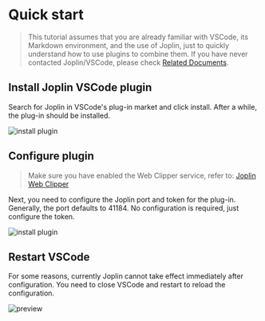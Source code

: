 # Quick start

> This tutorial assumes that you are already familiar with VSCode, its Markdown environment, and the use of Joplin, just to quickly understand how to use plugins to combine them. If you have never contacted Joplin/VSCode, please check [Related Documents](_navbar/other/why).

## Install Joplin VSCode plugin

Search for Joplin in VSCode's plug-in market and click install. After a while, the plug-in should be installed.

![install plugin](../../../_media/install-plugin.png)

## Configure plugin

> Make sure you have enabled the Web Clipper service, refer to: [Joplin Web Clipper](https://joplinapp.org/clipper/)

Next, you need to configure the Joplin port and token for the plug-in. Generally, the port defaults to 41184. No configuration is required, just configure the token.

![install plugin](../../../_media/joplin-settings.png)

## Restart VSCode

For some reasons, currently Joplin cannot take effect immediately after configuration. You need to close VSCode and restart to reload the configuration.

![preview](https://cdn.jsdelivr.net/gh/rxliuli/img-bed/20200623085740.png)
